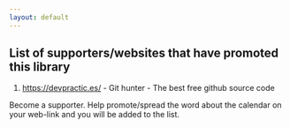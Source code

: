 ```yaml
---
layout: default
---
```


## List of supporters/websites that have promoted this library

1. https://devpractic.es/ - Git hunter - The best free github source code





Become a supporter. Help promote/spread the word about the calendar on your web-link and you will be added to the list.

